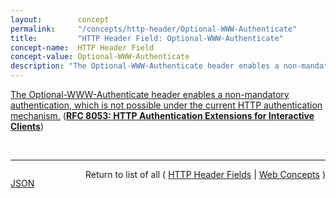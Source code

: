 ```yaml
---
layout:        concept
permalink:     "/concepts/http-header/Optional-WWW-Authenticate"
title:         "HTTP Header Field: Optional-WWW-Authenticate"
concept-name:  HTTP Header Field
concept-value: Optional-WWW-Authenticate
description: "The Optional-WWW-Authenticate header enables a non-mandatory authentication, which is not possible under the current HTTP authentication mechanism."
---
```


[The Optional-WWW-Authenticate header enables a non-mandatory authentication, which is not possible under the current HTTP authentication mechanism.](https://datatracker.ietf.org/doc/html/rfc8053#section-3 "Read documentation for HTTP Header Field &#34;Optional-WWW-Authenticate&#34;") (**[RFC 8053: HTTP Authentication Extensions for Interactive Clients](/specs/IETF/RFC/8053 "This document specifies extensions for the HTTP authentication framework for interactive clients. Currently, fundamental features of HTTP-level authentication are insufficient for complex requirements of various Web-based applications. This forces these applications to implement their own authentication frameworks by means such as HTML forms, which becomes one of the hurdles against introducing secure authentication mechanisms handled jointly by servers and user agents. The extended framework fills gaps between Web application requirements and HTTP authentication provisions to solve the above problems, while maintaining compatibility with existing Web and non-Web uses of HTTP authentication.")**)

<br/>
<hr/>

<p style="float : left"><a href="./Optional-WWW-Authenticate.json" title="JSON representing this particular Web Concept value">JSON</a></p>
<p style="text-align: right">Return to list of all ( <a href="../http-header/">HTTP Header Fields</a> | <a href="../">Web Concepts</a> )</p>
